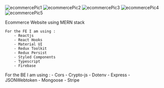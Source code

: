 ![ecommercePic1](https://user-images.githubusercontent.com/89661647/167199328-97de1fcd-55a7-4fe6-a667-9f8ba0797dfc.png)
![ecommercePic2](https://user-images.githubusercontent.com/89661647/167199341-c4ebd095-cf52-4b1d-ba83-903d55471612.png)
![ecommercePic3](https://user-images.githubusercontent.com/89661647/167199354-010fd555-843d-4d66-bffc-6d3f852c27ea.png)
![ecommercePic4](https://user-images.githubusercontent.com/89661647/167199367-7451bbcf-95c1-4d75-aed4-7b480270395c.png)
![ecommercePic5](https://user-images.githubusercontent.com/89661647/167199374-d1dcc307-6871-4f19-b977-d36362492db4.png)

Ecommerce Website using MERN stack

    For the FE I am using : 
        - Reactjs
        - React Hooks
        - Material UI
        - Redux Toolkit
        - Redux Persist
        - Styled Components
        - Typescript
        - Firebase
   
   For the BE I am using :
        - Cors
        - Crypto-js
        - Dotenv
        - Express
        - JSONWebtoken
        - Mongoose
        - Stripe


